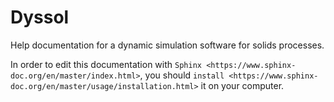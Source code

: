 # Dyssol
Help documentation for a dynamic simulation software for solids processes.

In order to edit this documentation with `Sphinx <https://www.sphinx-doc.org/en/master/index.html>`, you should `install <https://www.sphinx-doc.org/en/master/usage/installation.html>` it on your computer.
